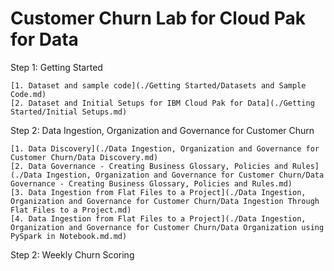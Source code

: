 # Customer Churn Lab for Cloud Pak for Data

Step 1: Getting Started

    [1. Dataset and sample code](./Getting Started/Datasets and Sample Code.md)
    [2. Dataset and Initial Setups for IBM Cloud Pak for Data](./Getting Started/Initial Setups.md)

Step 2: Data Ingestion, Organization and Governance for Customer Churn

    [1. Data Discovery](./Data Ingestion, Organization and Governance for Customer Churn/Data Discovery.md)
    [2. Data Governance - Creating Business Glossary, Policies and Rules](./Data Ingestion, Organization and Governance for Customer Churn/Data Governance - Creating Business Glossary, Policies and Rules.md)
    [3. Data Ingestion from Flat Files to a Project](./Data Ingestion, Organization and Governance for Customer Churn/Data Ingestion Through Flat Files to a Project.md)
    [4. Data Ingestion from Flat Files to a Project](./Data Ingestion, Organization and Governance for Customer Churn/Data Organization using PySpark in Notebook.md.md)

Step 2: Weekly Churn Scoring
